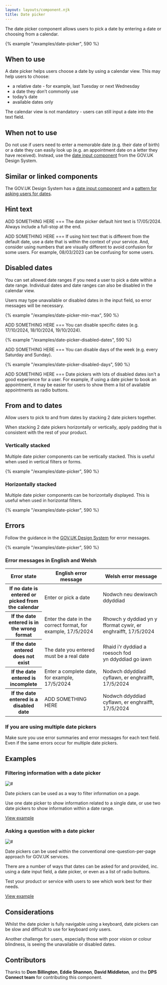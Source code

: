 ```yaml
---
layout: layouts/component.njk
title: Date picker
---
```


<span class="govuk-caption-xl">The date picker component allows users to pick a date by entering a date or choosing from a calendar.</span>

{% example "/examples/date-picker", 590 %}

## When to use

A date picker helps users choose a date by using a calendar view. This may help users to choose:
- a relative date - for example, last Tuesday or next Wednesday
- a date they don’t commonly use
- today’s date
- available dates only

The calendar view is not mandatory - users can still input a date into the text field.

## When not to use

Do not use if users need to enter a memorable date (e.g. their date of birth) or a date they can easily look up (e.g. an appointment date on a letter they have received). Instead, use the [date input component](https://design-system.service.gov.uk/components/date-input/) from the GOV.UK Design System.

## Similar or linked components

The GOV.UK Design System has a [date input component](https://design-system.service.gov.uk/components/date-input/) and a [pattern for asking users for dates](https://design-system.service.gov.uk/patterns/dates/).

## Hint text
ADD SOMETHING HERE === The date picker default hint text is 17/05/2024. Always include a full-stop at the end.

ADD SOMETHING HERE === If using hint text that is different from the default date, use a date that is within the context of your service. And, consider using numbers that are visually different to avoid confusion for some users. For example, 08/03/2023 can be confusing for some users.

## Disabled dates

You can set allowed date ranges if you need a user to pick a date within a date range. Individual dates and date ranges can also be disabled in the calendar view.

Users may type unavailable or disabled dates in the input field, so error messages will be necessary.

{% example "/examples/date-picker-min-max", 590 %}

ADD SOMETHING HERE === You can disable specific dates (e.g. 17/10/2024, 18/10/2024, 19/10/2024).

{% example "/examples/date-picker-disabled-dates", 590 %}

ADD SOMETHING HERE === You can disable days of the week (e.g. every Saturday and Sunday).

{% example "/examples/date-picker-disabled-days", 590 %}

ADD SOMETHING HERE === Date pickers with lots of disabled dates isn't a good experience for a user. For example, if using a date picker to book an appointment, it may be easier for users to show them a list of available appointments as radio buttons.

## From and to dates

Allow users to pick to and from dates by stacking 2 date pickers together.

When stacking 2 date pickers horizontally or vertically, apply padding that is consistent with the rest of your product.

### Vertically stacked

Multiple date picker components can be vertically stacked. This is useful when used in vertical filters or forms.

{% example "/examples/date-picker", 590 %}

### Horizontally stacked

Multiple date picker components can be horizontally displayed. This is useful when used in horizontal filters.

{% example "/examples/date-picker", 590 %}

## Errors

Follow the guidance in the [GOV.UK Design System](https://design-system.service.gov.uk/components/error-message/) for error messages.

{% example "/examples/date-picker", 590 %}

### Error messages in English and Welsh

<table class="govuk-table">
  <thead class="govuk-table__head">
    <tr class="govuk-table__row">
      <th scope="col" class="govuk-table__header">Error state</th>
      <th scope="col" class="govuk-table__header">English error message</th>
      <th scope="col" class="govuk-table__header">Welsh error message</th>
    </tr>
  </thead>
  <tbody class="govuk-table__body">
    <tr class="govuk-table__row">
      <th scope="row" class="govuk-table__header">If no date is entered or picked from the calendar</th>
      <td class="govuk-table__cell">Enter or pick a date</td>
      <td class="govuk-table__cell">Nodwch neu dewiswch ddyddiad</td>
    </tr>
    <tr class="govuk-table__row">
      <th scope="row" class="govuk-table__header">If the date entered is in the wrong format</th>
      <td class="govuk-table__cell">Enter the date in the correct format, for example, 17/5/2024</td>
      <td class="govuk-table__cell">Rhowch y dyddiad yn y fformat cywir, er enghraifft, 17/5/2024</td>
    </tr>
    <tr class="govuk-table__row">
      <th scope="row" class="govuk-table__header">If the date entered does not exist</th>
      <td class="govuk-table__cell">The date you entered must be a real date</td>
      <td class="govuk-table__cell">Rhaid i'r dyddiad a roesoch fod yn ddyddiad go iawn</td>
    </tr>
    <tr class="govuk-table__row">
      <th scope="row" class="govuk-table__header">If the date entered is incomplete</th>
      <td class="govuk-table__cell">Enter a complete date, for example, 17/5/2024</td>
      <td class="govuk-table__cell">Nodwch ddyddiad cyflawn, er enghraifft, 17/5/2024</td>
    </tr>
    <tr class="govuk-table__row">
      <th scope="row" class="govuk-table__header">If the date entered is a disabled date</th>
      <td class="govuk-table__cell">ADD SOMETHING HERE</td>
      <td class="govuk-table__cell">Nodwch ddyddiad cyflawn, er enghraifft, 17/5/2024</td>
    </tr>
  </tbody>
</table>

### If you are using multiple date pickers

Make sure you use error summaries and error messages for each text field. Even if the same errors occur for multiple date pickers.

## Examples

### Filtering information with a date picker

<p><img src="/assets/images/date-picker-filter-example.svg" alt="#"></p>

Date pickers can be used as a way to filter information on a page.

Use one date picker to show information related to a single date, or use two date pickers to show information within a date range.

[View example](#)

### Asking a question with a date picker

<p><img src="/assets/images/date-picker-question-example.svg" alt="#"></p>

Date pickers can be used within the conventional one-question-per-page approach for GOV.UK services.

There are a number of ways that dates can be asked for and provided, inc. using a date input field, a date picker, or even as a list of radio buttons.

Test your product or service with users to see which work best for their needs.

[View example](#)

## Considerations

Whilst the date picker is fully navigable using a keyboard, date pickers can be slow and difficult to use for keyboard only users.

Another challenge for users, especially those with poor vision or colour blindness, is seeing the unavailable or disabled dates.

## Contributors

Thanks to **Dom Billington**, **Eddie Shannon**, **David Middleton**, and the **DPS Connect team** for contributing this component.

